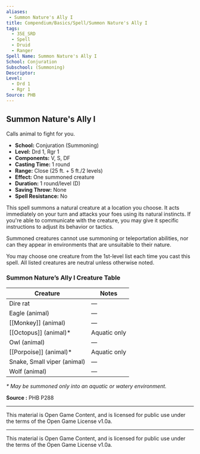 ```yaml
---
aliases:
 - Summon Nature's Ally I
title: Compendium/Basics/Spell/Summon Nature's Ally I
tags:  
  - 35E_SRD  
  - Spell  
  - Druid  
  - Ranger
Spell Name: Summon Nature's Ally I
School: Conjuration
Subschool: (Summoning)
Descriptor: 
Level:
  - Drd 1  
  - Rgr 1
Source: PHB
---
```


## Summon Nature's Ally I

Calls animal to fight for you.

- **School:** Conjuration (Summoning)  
- **Level:** Drd 1, Rgr 1  
- **Components:** V, S, DF  
- **Casting Time:** 1 round  
- **Range:** Close (25 ft. + 5 ft./2 levels)  
- **Effect:** One summoned creature  
- **Duration:** 1 round/level (D)  
- **Saving Throw:** None  
- **Spell Resistance:** No  

This spell summons a natural creature at a location you choose. It acts immediately on your turn and attacks your foes using its natural instincts. If you're able to communicate with the creature, you may give it specific instructions to adjust its behavior or tactics.

Summoned creatures cannot use summoning or teleportation abilities, nor can they appear in environments that are unsuitable to their nature.

You may choose one creature from the 1st-level list each time you cast this spell. All listed creatures are neutral unless otherwise noted.

### Summon Nature’s Ally I Creature Table

| Creature                      | Notes                                  |
|-------------------------------|-----------------------------------------|
| Dire rat                     | —                                       |
| Eagle (animal)               | —                                       |
| [[Monkey]] (animal)              | —                                       |
| [[Octopus]] (animal)*            | Aquatic only                            |
| Owl (animal)                 | —                                       |
| [[Porpoise]] (animal)*           | Aquatic only                            |
| Snake, Small viper (animal)  | —                                       |
| Wolf (animal)                | —                                       |

_* May be summoned only into an aquatic or watery environment._

**Source :** PHB P288

---

This material is Open Game Content, and is licensed for public use under the terms of the Open Game License v1.0a.

---

This material is Open Game Content, and is licensed for public use under the terms of the Open Game License v1.0a.
